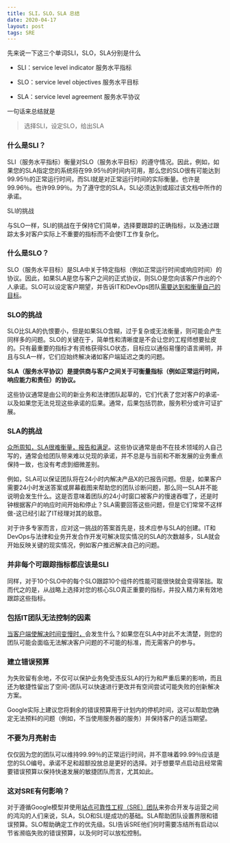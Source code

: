 ```yaml
---
title: SLI，SLO，SLA 总结
date: 2020-04-17
layout: post
tags: SRE
---
```


先来说一下这三个单词SLI，SLO，SLA分别是什么

- SLI：service level indicator  服务水平指标

- SLO：service level objectives 服务水平目标

- SLA：service level agreement  服务水平协议



一句话来总结就是

> 选择SLI，设定SLO，给出SLA



### 什么是SLI？

SLI（服务水平指标）衡量对SLO（服务水平目标）的遵守情况。因此，例如，如果您的SLA指定您的系统将在99.95％的时间内可用，那么您的SLO很有可能达到99.95％的正常运行时间，而SLI就是对正常运行时间的实际衡量。也许是99.96％。也许99.99％。为了遵守您的SLA，SLI必须达到或超过该文档中所作的承诺。

SLI的挑战

与SLO一样，SLI的挑战在于保持它们简单，选择要跟踪的正确指标，以及通过跟踪太多对客户实际上不重要的指标而不会使IT工作复杂化。

### 什么是SLO？

SLO（服务水平目标）是SLA中关于特定指标（例如正常运行时间或响应时间）的协议。因此，如果SLA是您与客户之间的正式协议，则SLO是您向该客户作出的个人承诺。SLO可以设定客户期望，并告诉IT和DevOps团队[需要达到和衡量自己的目标](https://www.atlassian.com/blog/opsgenie/measuring-and-evaluating-service-level-objectives)。

### SLO的挑战

SLO比SLA的仇恨要小，但是如果SLO含糊，过于复杂或无法衡量，则可能会产生同样多的问题。SLO的关键在于，简单性和清晰度是不会让您的工程师想要扯皮的。只有最重要的指标才有资格获得SLO状态，目标应以通俗易懂的语言阐明，并且与SLA一样，它们应始终解决诸如客户端延迟之类的问题。





**SLA（服务水平协议）是提供商与客户之间关于可衡量指标（例如正常运行时间，响应能力和责任）的协议。** 

这些协议通常是由公司的新业务和法律团队起草的，它们代表了您对客户的承诺-以及如果您无法兑现这些承诺的后果。通常，后果包括罚款，服务积分或许可证扩展。



### SLA的挑战

[众所周知，SLA很难衡量，报告和满足](https://www.atlassian.com/it-unplugged/best-practices-and-trends/stop-hating-on-slas)。这些协议通常是由不在技术领域的人自己写的，通常会给团队带来难以兑现的承诺，并不总是与当前和不断发展的业务重点保持一致，也没有考虑到细微差别。 

例如，SLA可以保证团队将在24小时内解决产品X的已报告问题。但是，如果客户需要24小时发送答案或屏幕截图来帮助您的团队诊断问题，那么同一SLA并不能说明会发生什么。这是否意味着团队的24小时窗口被客户的慢速吞噬了，还是时钟根据客户的响应时间开始和停止？SLA需要回答这些问题，但是它们常常不这样做-这已经引起了IT经理对其的敌意。

对于许多专家而言，应对这一挑战的答案首先是，技术应参与SLA的创建。IT和DevOps与法律和业务开发合作开发可解决现实情况的SLA的次数越多，SLA就会开始反映关键的现实情况，例如客户推迟解决自己的问题。



### 并非每个可跟踪指标都应该是SLI

同样，对于10个SLO中的每个SLO跟踪10个组件的性能可能很快就会变得笨拙。取而代之的是，从战略上选择对您的核心SLO真正重要的指标，并投入精力来有效地跟踪这些指标。

### 包括IT团队无法控制的因素

[当客户端使解决时间变慢时，](https://www.atlassian.com/it-unplugged/best-practices-and-trends/stop-hating-on-slas)会发生什么？如果您在SLA中对此不太清楚，则您的团队可能会面临无法解决客户问题的不可能的标准，而无需客户的参与。

### 建立错误预算

为失败留有余地，不仅可以保护业务免受违反SLA的行为和严重后果的影响，而且还为敏捷性留出了空间-团队可以快速进行更改并有空间尝试可能失败的创新解决方案。 

Google实际上建议您将剩余的错误预算用于计划内的停机时间，这可以帮助您确定无法预料的问题（例如，不当使用服务器的服务）并保持客户的适当期望。

### 不要为月亮射击

仅仅因为您的团队可以维持99.99％的正常运行时间，并不意味着99.99％应该是您的SLO编号。承诺不足和超额投放总是更好的选择。对于想要早点启动且经常需要错误预算以保持快速发展的敏捷团队而言，尤其如此。

### 这对SRE有何影响？

对于遵循Google模型并使用[站点可靠性工程（SRE）团队](https://www.atlassian.com/incident-management/devops/sre)来弥合开发与运营之间的鸿沟的人们来说，SLA，SLO和SLI是成功的基础。SLA帮助团队设置界限和错误预算。SLO帮助确定工作的优先级。SLI告诉SRE他们何时需要冻结所有启动以节省濒临失败的错误预算，以及何时可以放松控制。